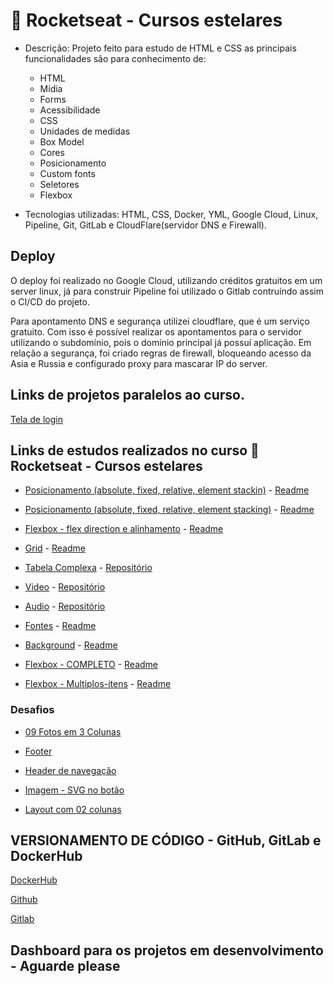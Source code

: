 # 🚀 Rocketseat - Cursos estelares

- Descrição: Projeto feito para estudo de HTML e CSS as principais funcionalidades são para conhecimento de:
  - HTML
  - Mídia
  - Forms
  - Acessibilidade
  - CSS
  - Unidades de medidas
  - Box Model
  - Cores
  - Posicionamento
  - Custom fonts
  - Seletores
  - Flexbox
 
- Tecnologias utilizadas: HTML, CSS, Docker, YML, Google Cloud, Linux, Pipeline, Git, GitLab e CloudFlare(servidor DNS e Firewall).

## Deploy 

O deploy foi realizado no Google Cloud, utilizando créditos gratuitos em um server linux, já para construir Pipeline foi utilizado o Gitlab contruíndo assim o CI/CD
do projeto.

Para apontamento DNS e segurança utilizei cloudflare, que é um serviço gratuito. Com isso é possível realizar os apontamentos para o servidor utilizando o subdomínio, 
pois o domínio principal já possuí aplicação. Em relação a segurança, foi criado regras de firewall, bloqueando acesso da Asia e Russia e configurado proxy para mascarar
IP do server.

## Links de projetos paralelos ao curso. 
 
 <a href="https://barolo.dev.br/00-tela-de-login/" target="_blank">Tela de login</a>
 
## Links de estudos realizados no curso 🚀 Rocketseat - Cursos estelares

  -  <a href="https://barolo.dev.br/01-posicionamento/" target="_blank">Posicionamento (absolute, fixed, relative, element stackin)</a>
    - <a href="https://github.com/barolohelio/html-basico/blob/master/01-posicionamento/pagelayouts.md" target="_blank">Readme</a>
    
  -  <a href="https://barolo.dev.br/01-posicionamento/empilhamento.html" target="_blank">Posicionamento (absolute, fixed, relative, element stacking)</a>
    - <a href="https://github.com/barolohelio/html-basico/blob/master/01-posicionamento/pagelayouts.md" target="_blank">Readme</a>
  
  -  <a href="https://barolo.dev.br/02-Flexbox/" target="_blank">Flexbox - flex direction e alinhamento</a>
    - <a href="https://github.com/barolohelio/html-basico/blob/master/02-Flexbox/Readme.md" target="_blank">Readme</a>

  -  <a href="https://barolo.dev.br/03-grid/" target="_blank">Grid</a>
    - <a href="https://github.com/barolohelio/html-basico/blob/master/03-grid/Readme.md" target="_blank">Readme</a>

  -  <a href="https://barolo.dev.br/04-tabelas/table-complexa.html" target="_blank">Tabela Complexa</a>
    - <a href="https://github.com/barolohelio/html-basico/tree/master/04-tabelas" target="_blank">Repositório</a>

  -  <a href="https://barolo.dev.br/05-Videos/video.html" target="_blank">Video</a>
    - <a href="https://github.com/barolohelio/html-basico/tree/master/05-Videos" target="_blank">Repositório</a>

  -  <a href="https://barolo.dev.br/06-audio/" target="_blank">Audio</a>
    - <a href="https://github.com/barolohelio/html-basico/tree/master/06-audio" target="_blank">Repositório</a>
 
  -  <a href="https://barolo.dev.br/12-fonts/" target="_blank">Fontes</a>
    - <a href="https://github.com/barolohelio/html-basico/blob/master/12-fonts/Readme.md" target="_blank">Readme</a>  

  -  <a href="https://barolo.dev.br/15-background/" target="_blank">Background</a>
    - <a href="https://github.com/barolohelio/html-basico/blob/master/15-background/Readme.md" target="_blank">Readme</a> 

  -  <a href="https://barolo.dev.br/16-flexbox/" target="_blank">Flexbox - COMPLETO</a>
    - <a href="https://github.com/barolohelio/html-basico/blob/master/16-flexbox/Readme.md" target="_blank">Readme</a>  

  -  <a href="https://barolo.dev.br/16-flexbox/multiplos-itens.html" target="_blank">Flexbox - Multiplos-itens</a>
    - <a href="https://github.com/barolohelio/html-basico/blob/master/16-flexbox/Readme.md" target="_blank">Readme</a>  

### Desafios

   -  <a href="https://barolo.dev.br/17-desafios/9-fotos-3-colunas/" target="_blank">09 Fotos em 3 Colunas</a>

   -  <a href="https://barolo.dev.br/17-desafios/footer/" target="_blank">Footer</a>
   
   -  <a href="https://barolo.dev.br/17-desafios/header-navigation/" target="_blank">Header de navegação</a>
   
   -  <a href="https://barolo.dev.br/17-desafios/imagem-bot%C3%A3o/" target="_blank">Imagem - SVG no botão</a>
   
   -  <a href="https://barolo.dev.br/17-desafios/layout-2-colunas/" target="_blank">Layout com 02 colunas</a>

## VERSIONAMENTO DE CÓDIGO - GitHub, GitLab e DockerHub

 <a href="https://hub.docker.com/u/barolohelio" target="_blank">DockerHub</a>

 <a href="https://github.com/barolohelio" target="_blank">Github</a>

 <a href="https://gitlab.com/barolohelio" target="_blank">Gitlab</a>

## Dashboard para os projetos em desenvolvimento - Aguarde please
   
    
  

  


    
  





